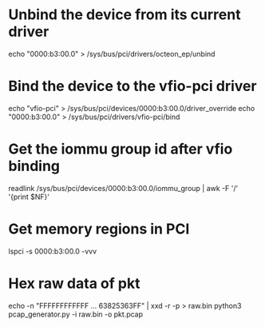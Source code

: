 
# Unbind the device from its current driver
echo "0000:b3:00.0" > /sys/bus/pci/drivers/octeon_ep/unbind

# Bind the device to the vfio-pci driver
echo "vfio-pci" > /sys/bus/pci/devices/0000:b3:00.0/driver_override
echo "0000:b3:00.0" > /sys/bus/pci/drivers/vfio-pci/bind

# Get the iommu group id after vfio binding
readlink /sys/bus/pci/devices/0000\:b3\:00.0/iommu_group | awk -F '/' '{print $NF}'

# Get memory regions in PCI
lspci -s 0000:b3:00.0 -vvv

# Hex raw data of pkt
echo -n "FFFFFFFFFFFF ... 63825363FF" | xxd -r -p > raw.bin
python3 pcap_generator.py -i raw.bin -o pkt.pcap

